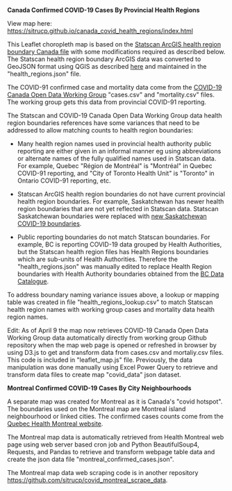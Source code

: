**Canada Confirmed COVID-19 Cases By Provincial Health Regions**

View map here:
<a href="https://sitrucp.github.io/canada_covid_health_regions/index.html">https://sitrucp.github.io/canada_covid_health_regions/index.html</a>

This Leaflet choropleth map is based on the <a href="https://www150.statcan.gc.ca/n1/pub/82-402-x/2018001/hrbf-flrs-eng.htm">Statscan ArcGIS health region boundary Canada file</a> with some modifications required as described below. The Statscan health region boundary ArcGIS data was converted to GeoJSON format using QGIS as described <a href="https://gis.stackexchange.com/questions/354142/what-is-this-coordinate-system-from-esri-and-how-do-i-convert-it-to-regular-coor/354144?noredirect=1#comment584986_354144">here</a> and maintained in the "health_regions.json" file.

The COVID-91 confirmed case and mortality data come from the <a href = "https://github.com/ishaberry/Covid19Canada">COVID-19 Canada Open Data Working Group</a> "cases.csv" and "mortality.csv" files. The working group gets this data from provincial COVID-91 reporting. 

The Statscan and COVID-19 Canada Open Data Working Group data health region boundaries references have some variances that need to be addressed to allow matching counts to health region boundaries: 

* Many health region names used in provincial health authority public reporting are either given in an informal manner eg using abbreviations or alternate names of the fully qualified names used in Statscan data. For example, Quebec "Région de Montréal" is "Montréal" in Quebec COVID-91 reporting, and "City of Toronto Health Unit" is "Toronto" in Ontario COVID-91 reporting, etc.

* Statscan ArcGIS health region boundaries do not have current provincial health region boundaries. For example, Saskatchewan has newer health region boundaries that are not yet reflected in Statscan data. Statscan Saskatchewan boundaries were replaced with <a href="https://hub-saskatchewan.opendata.arcgis.com/datasets/saskatchewan-covid-19-boundaries">new Saskatchewan COVID-19 boundaries</a>.

* Public reporting boundaries do not match Statscan boundaries. For example, BC is reporting COVID-19 data grouped by Health Authorities, but the Statscan health region files has Health Regions boundaries which are sub-units of Health Authorities. Therefore the "health_regions.json" was manually edited to replace Health Region boundaries with Health Authority boundaries obtained from the <a href="https://catalogue.data.gov.bc.ca/dataset/health-authority-boundaries">BC Data Catalogue</a>.

To address boundary naming variance issues above, a lookup or mapping table was created in file "health_regions_lookup.csv" to match Statscan health region names with working group cases and mortality data health region names.

Edit: As of April 9 the map now retrieves COVID-19 Canada Open Data Working Group data  automatically directly from working group Github repository when the map web page is opened or refreshed in browser by using D3.js to get and transform data from cases.csv and mortaliy.csv files. This code is included in "leaflet_map.js" file. Previously, the  data manipulation was done manually using Excel Power Query to retrieve and transform data files to create map "covid_data" json dataset.

**Montreal Confirmed COVID-19 Cases By City Neighbourhoods**

A separate map was created for Montreal as it is Canada's "covid hotspot". The boundaries used on the Montreal map are Montreal island neighbourhood or linked cities. The confirmed cases counts come from the <a href = "https://santemontreal.qc.ca/en/public/coronavirus-covid-19/">Quebec Health Montreal website</a>. 

The Montreal map data is automatically retrieved from Health Montreal web page using web server based cron job and Python BeautifulSoup4, Requests, and Pandas to retrieve and transform webpage table data and create the json data file "montreal_confirmed_cases.json". 

The Montreal map data web scraping code is in another repository <a href = "https://github.com/sitrucp/covid_montreal_scrape_data">https://github.com/sitrucp/covid_montreal_scrape_data</a>.

